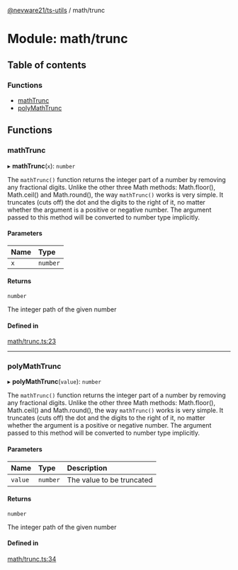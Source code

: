 [@nevware21/ts-utils](../README.md) / math/trunc

# Module: math/trunc

## Table of contents

### Functions

- [mathTrunc](math_trunc.md#mathtrunc)
- [polyMathTrunc](math_trunc.md#polymathtrunc)

## Functions

### mathTrunc

▸ **mathTrunc**(`x`): `number`

The `mathTrunc()` function returns the integer part of a number by removing any fractional digits.
Unlike the other three Math methods: Math.floor(), Math.ceil() and Math.round(), the way `mathTrunc()`
works is very simple. It truncates (cuts off) the dot and the digits to the right of it, no matter
whether the argument is a positive or negative number.
The argument passed to this method will be converted to number type implicitly.

#### Parameters

| Name | Type |
| :------ | :------ |
| `x` | `number` |

#### Returns

`number`

The integer path of the given number

#### Defined in

[math/trunc.ts:23](https://github.com/nevware21/ts-utils/blob/9e4a475/ts-utils/src/math/trunc.ts#L23)

___

### polyMathTrunc

▸ **polyMathTrunc**(`value`): `number`

The `mathTrunc()` function returns the integer part of a number by removing any fractional digits.
Unlike the other three Math methods: Math.floor(), Math.ceil() and Math.round(), the way `mathTrunc()`
works is very simple. It truncates (cuts off) the dot and the digits to the right of it, no matter
whether the argument is a positive or negative number.
The argument passed to this method will be converted to number type implicitly.

#### Parameters

| Name | Type | Description |
| :------ | :------ | :------ |
| `value` | `number` | The value to be truncated |

#### Returns

`number`

The integer path of the given number

#### Defined in

[math/trunc.ts:34](https://github.com/nevware21/ts-utils/blob/9e4a475/ts-utils/src/math/trunc.ts#L34)
